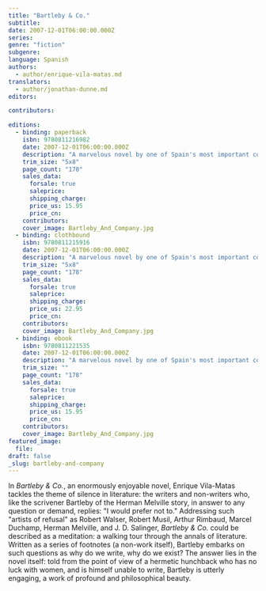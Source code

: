 ```yaml
---
title: "Bartleby & Co."
subtitle:
date: 2007-12-01T06:00:00.000Z
series:
genre: "fiction"
subgenre:
language: Spanish
authors:
  - author/enrique-vila-matas.md
translators:
  - author/jonathan-dunne.md
editors:

contributors:

editions:
  - binding: paperback
    isbn: 9780811216982
    date: 2007-12-01T06:00:00.000Z
    description: "A marvelous novel by one of Spain's most important contemporary authors, in which a clerk in a Barcelona office takes us on a romping tour of world literature "
    trim_size: "5x8"
    page_count: "178"
    sales_data:
      forsale: true
      saleprice:
      shipping_charge:
      price_us: 15.95
      price_cn:
    contributors:
    cover_image: Bartleby_And_Company.jpg
  - binding: clothbound
    isbn: 9780811215916
    date: 2007-12-01T06:00:00.000Z
    description: "A marvelous novel by one of Spain's most important contemporary authors, in which a clerk in a Barcelona office takes us on a romping tour of world literature "
    trim_size: "5x8"
    page_count: "178"
    sales_data:
      forsale: true
      saleprice:
      shipping_charge:
      price_us: 22.95
      price_cn:
    contributors:
    cover_image: Bartleby_And_Company.jpg
  - binding: ebook
    isbn: 9780811221535
    date: 2007-12-01T06:00:00.000Z
    description: "A marvelous novel by one of Spain's most important contemporary authors, in which a clerk in a Barcelona office takes us on a romping tour of world literature "
    trim_size: ""
    page_count: "178"
    sales_data:
      forsale: true
      saleprice:
      shipping_charge:
      price_us: 15.95
      price_cn:
    contributors:
    cover_image: Bartleby_And_Company.jpg
featured_image:
  file:
draft: false
_slug: bartleby-and-company
---
```


In _Bartleby & Co._, an enormously enjoyable novel, Enrique Vila-Matas tackles the theme of silence in literature: the writers and non-writers who, like the scrivener Bartleby of the Herman Melville story, in answer to any question or demand, replies: "I would prefer not to." Addressing such "artists of refusal" as Robert Walser, Robert Musil, Arthur Rimbaud, Marcel Duchamp, Herman Melville, and J. D. Salinger, _Bartleby & Co._ could be described as a meditation: a walking tour through the annals of literature. Written as a series of footnotes (a non-work itself), Bartleby embarks on such questions as why do we write, why do we exist? The answer lies in the novel itself: told from the point of view of a hermetic hunchback who has no luck with women, and is himself unable to write, Bartleby is utterly engaging, a work of profound and philosophical beauty.

